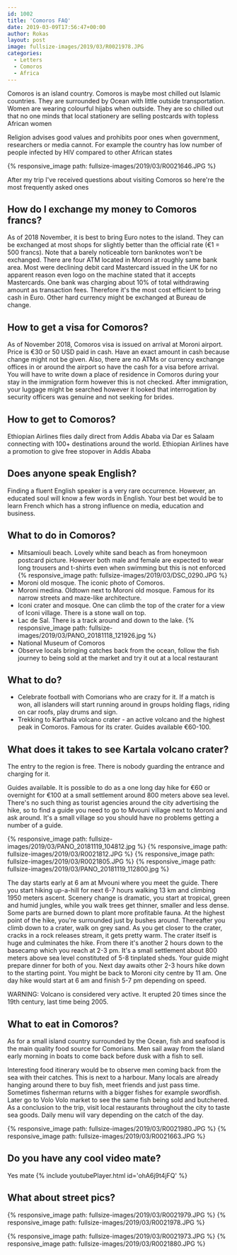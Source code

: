 ```yaml
---
id: 1002
title: 'Comoros FAQ'
date: 2019-03-09T17:56:47+00:00
author: Rokas
layout: post
image: fullsize-images/2019/03/R0021978.JPG
categories:
  - Letters
  - Comoros
  - Africa
---
```

Comoros is an island country. Comoros is maybe most chilled out Islamic countries. They are surrounded by Ocean with little outside transportation. Women are wearing colourful hijabs when outside.
They are so chilled out that no one minds that local stationery are selling postcards with topless African women

Religion advises good values and prohibits poor ones when government, researchers or media cannot. For example the country has low number of people infected by HIV compared to other African states

{% responsive_image path: fullsize-images/2019/03/R0021646.JPG %}

After my trip I've received questions about visiting Comoros so here're the most frequently asked ones

## How do I exchange my money to Comoros francs?
As of 2018 November, it is best to bring Euro notes to the island. They can be exchanged at most shops for slightly better than the official rate (€1 = 500 francs). Note that a barely noticeable torn banknotes won't be exchanged. There are four ATM located in Moroni at roughly same bank area. Most were declining debit card Mastercard issued in the UK for no apparent reason even logo on the machine stated that it accepts Mastercards. One bank was charging about 10% of total withdrawing amount as transaction fees. Therefore it's the most cost efficient to bring cash in Euro. Other hard currency might be exchanged at Bureau de change. 

## How to get a visa for Comoros?
As of November 2018, Comoros visa is issued on arrival at Moroni airport. Price is €30 or 50 USD paid in cash. Have an exact amount in cash because change might not be given. Also, there are no ATMs or currency exchange offices in or around the airport so have the cash for a visa before arrival. You will have to write down a place of residence in Comoros during your stay in the immigration form however this is not checked. After immigration, your luggage might be searched however it looked that interrogation by security officers was genuine and not seeking for brides. 

## How to get to Comoros? 
Ethiopian Airlines flies daily direct from Addis Ababa via Dar es Salaam connecting with 100+ destinations around the world. Ethiopian Airlines have a promotion to give free stopover in Addis Ababa

## Does anyone speak English?
Finding a fluent English speaker is a very rare occurrence. However, an educated soul will know a few words in English. Your best bet would be to learn French which has a strong influence on media, education and business. 

## What to do in Comoros? 
* Mitsamiouli beach. Lovely white sand beach as from honeymoon postcard picture.  However both male and female are expected to wear long trousers and t-shirts even when swimming but this is not enforced
{% responsive_image path: fullsize-images/2019/03/DSC_0290.JPG %}
* Moroni old mosque. The iconic photo of Comoros.
* Moroni medina. Oldtown next to Moroni old mosque. Famous for its narrow streets and maze-like architecture.
* Iconi crater and mosque. One can climb the top of the crater for a view of Iconi village. There is a stone wall on top.
* Lac de Sal. There is a track around and down to the lake.
{% responsive_image path: fullsize-images/2019/03/PANO_20181118_121926.jpg %}
* National Museum of Comoros
* Observe locals bringing catches back from the ocean, follow the fish journey to being sold at the market and try it out at a local restaurant

## What to do?
* Celebrate football with Comorians who are crazy for it. If a match is won, all islanders will start running around in groups holding flags, riding on car roofs, play drums and sign.
* Trekking to Karthala volcano crater - an active volcano and the highest peak in Comoros. Famous for its crater. Guides available €60-100. 

## What does it takes to see Kartala volcano crater?
The entry to the region is free. There is nobody guarding the entrance and charging for it.

Guides available. It is possible to do as a one long day hike for €60 or overnight for €100 at a small settlement around 800 meters above sea level. There's no such thing as tourist agencies around the city advertising the hike, so to find a guide you need to go to Mvouni village next to Moroni and ask around. It's a small village so you should have no problems getting a number of a guide.

{% responsive_image path: fullsize-images/2019/03/PANO_20181119_104812.jpg %}
{% responsive_image path: fullsize-images/2019/03/R0021812.JPG %}
{% responsive_image path: fullsize-images/2019/03/R0021805.JPG %}
{% responsive_image path: fullsize-images/2019/03/PANO_20181119_112800.jpg %}

The day starts early at 6 am at Mvouni where you meet the guide. There you start hiking up-a-hill for next 6-7 hours walking 13 km and climbing 1950 meters ascent. Scenery change is dramatic, you start at tropical, green and humid jungles, while you walk trees get thinner, smaller and less dense. Some parts are burned down to plant more profitable fauna. At the highest point of the hike, you're surrounded just by bushes around. Thereafter you climb down to a crater, walk on grey sand. As you get closer to the crater, cracks in a rock releases stream, it gets pretty warm. The crater itself is huge and culminates the hike.
From there it's another 2 hours down to the basecamp which you reach at 2-3 pm. It's a small settlement about 800 meters above sea level constituted of 5-8 tinplated sheds. Your guide might prepare dinner for both of you.
Next day awaits other 2-3 hours hike down to the starting point. You might be back to Moroni city centre by 11 am.
One day hike would start at 6 am and finish 5-7 pm depending on speed.

WARNING: Volcano is considered very active. It erupted 20 times since the 19th century, last time being 2005.

## What to eat in Comoros?
As for a small island country surrounded by the Ocean, fish and seafood is the main quality food source for Comorians. Men sail away from the island early morning in boats to come back before dusk with a fish to sell. 

Interesting food itinerary would be to observe men coming back from the sea with their catches. This is next to a harbour. Many locals are already hanging around there to buy fish, meet friends and just pass time. Sometimes fisherman returns with a bigger fishes for example swordfish. Later go to Volo Volo market to see the same fish being sold and butchered. As a conclusion to the trip, visit local restaurants throughout the city to taste sea goods. Daily menu will vary depending on the catch of the day.


{% responsive_image path: fullsize-images/2019/03/R0021980.JPG %}
{% responsive_image path: fullsize-images/2019/03/R0021663.JPG %}

## Do you have any cool video mate?
Yes mate
{% include youtubePlayer.html id='ohA6j9t4jFQ' %}


## What about street pics?
{% responsive_image path: fullsize-images/2019/03/R0021979.JPG %}
{% responsive_image path: fullsize-images/2019/03/R0021978.JPG %}

{% responsive_image path: fullsize-images/2019/03/R0021973.JPG %}
{% responsive_image path: fullsize-images/2019/03/R0021880.JPG %}
